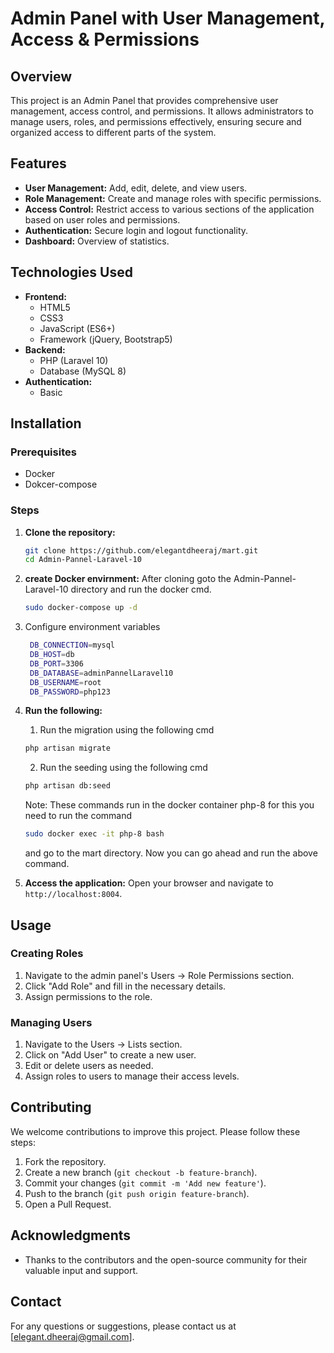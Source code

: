 # Admin Panel with User Management, Access & Permissions

## Overview
This project is an Admin Panel that provides comprehensive user management, access control, and permissions. It allows administrators to manage users, roles, and permissions effectively, ensuring secure and organized access to different parts of the system.

## Features
- **User Management:** Add, edit, delete, and view users.
- **Role Management:** Create and manage roles with specific permissions.
- **Access Control:** Restrict access to various sections of the application based on user roles and permissions.
- **Authentication:** Secure login and logout functionality.
- **Dashboard:** Overview of statistics.

## Technologies Used
- **Frontend:**
  - HTML5
  - CSS3
  - JavaScript (ES6+)
  - Framework (jQuery, Bootstrap5)
- **Backend:**
  - PHP (Laravel 10)
  - Database (MySQL 8)
- **Authentication:**
  - Basic

## Installation

### Prerequisites
- Docker
- Dokcer-compose 

### Steps
1. **Clone the repository:**
    ```sh
    git clone https://github.com/elegantdheeraj/mart.git
    cd Admin-Pannel-Laravel-10
    ```
2. **create Docker envirnment:** After cloning goto the Admin-Pannel-Laravel-10 directory and run the docker cmd.
   ```sh
   sudo docker-compose up -d
   ```
3. Configure environment variables
   ```sh
    DB_CONNECTION=mysql
    DB_HOST=db
    DB_PORT=3306
    DB_DATABASE=adminPannelLaravel10
    DB_USERNAME=root
    DB_PASSWORD=php123
   ```

3. **Run the following:**
    1) Run the migration using the following cmd
   ```sh
   php artisan migrate
   ```
    2) Run the seeding using the following cmd
   ```sh
   php artisan db:seed
   ```
    Note: These commands run in the docker container php-8 for this you need to run the command
   ```sh
   sudo docker exec -it php-8 bash
   ```
    and go to the mart directory. Now you can go ahead and run the above command.
4. **Access the application:**
    Open your browser and navigate to `http://localhost:8004`.

## Usage

### Creating Roles
1. Navigate to the admin panel's Users -> Role Permissions section.
2. Click "Add Role" and fill in the necessary details.
3. Assign permissions to the role.

### Managing Users
1. Navigate to the Users -> Lists section.
2. Click on "Add User" to create a new user.
3. Edit or delete users as needed.
4. Assign roles to users to manage their access levels.


## Contributing
We welcome contributions to improve this project. Please follow these steps:
1. Fork the repository.
2. Create a new branch (`git checkout -b feature-branch`).
3. Commit your changes (`git commit -m 'Add new feature'`).
4. Push to the branch (`git push origin feature-branch`).
5. Open a Pull Request.

## Acknowledgments
- Thanks to the contributors and the open-source community for their valuable input and support.

## Contact
For any questions or suggestions, please contact us at [elegant.dheeraj@gmail.com].

